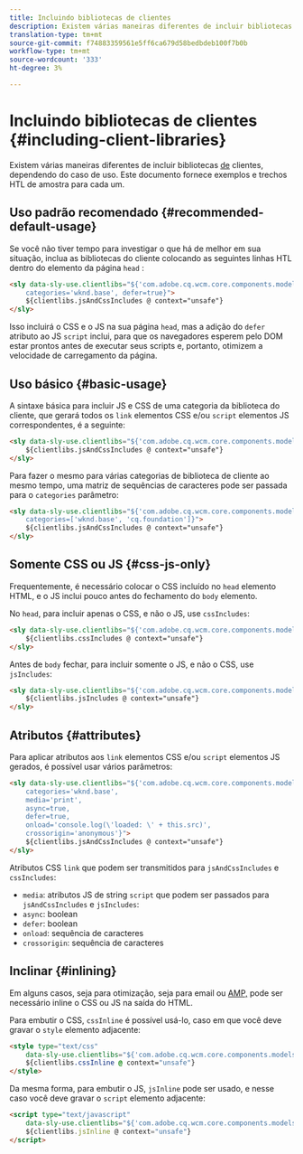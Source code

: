 ```yaml
---
title: Incluindo bibliotecas de clientes
description: Existem várias maneiras diferentes de incluir bibliotecas de clientes, dependendo do caso de uso.
translation-type: tm+mt
source-git-commit: f74883359561e5ff6ca679d58bedbdeb100f7b0b
workflow-type: tm+mt
source-wordcount: '333'
ht-degree: 3%

---
```



# Incluindo bibliotecas de clientes {#including-client-libraries}

Existem várias maneiras diferentes de incluir bibliotecas [de](/help/developing/archetype/uifrontend.md#clientlibs) clientes, dependendo do caso de uso. Este documento fornece exemplos e trechos [](https://docs.adobe.com/content/help/pt-BR/experience-manager-htl/using/overview.html) HTL de amostra para cada um.

## Uso padrão recomendado {#recommended-default-usage}

Se você não tiver tempo para investigar o que há de melhor em sua situação, inclua as bibliotecas do cliente colocando as seguintes linhas HTL dentro do elemento da página `head` :

```html
<sly data-sly-use.clientlibs="${'com.adobe.cq.wcm.core.components.models.ClientLibraries' @
    categories='wknd.base', defer=true}">
    ${clientlibs.jsAndCssIncludes @ context="unsafe"}
</sly>
```

Isso incluirá o CSS e o JS na sua página `head`, mas a adição do `defer` atributo ao JS `script` inclui, para que os navegadores esperem pelo DOM estar prontos antes de executar seus scripts e, portanto, otimizem a velocidade de carregamento da página.

## Uso básico {#basic-usage}

A sintaxe básica para incluir JS e CSS de uma categoria da biblioteca do cliente, que gerará todos os `link` elementos CSS e/ou `script` elementos JS correspondentes, é a seguinte:

```html
<sly data-sly-use.clientlibs="${'com.adobe.cq.wcm.core.components.models.ClientLibraries' @ categories='wknd.base'}">
    ${clientlibs.jsAndCssIncludes @ context="unsafe"}
</sly>
```

Para fazer o mesmo para várias categorias de biblioteca de cliente ao mesmo tempo, uma matriz de sequências de caracteres pode ser passada para o `categories` parâmetro:

```html
<sly data-sly-use.clientlibs="${'com.adobe.cq.wcm.core.components.models.ClientLibraries' @
    categories=['wknd.base', 'cq.foundation']}">
    ${clientlibs.jsAndCssIncludes @ context="unsafe"}
</sly>
```

## Somente CSS ou JS {#css-js-only}

Frequentemente, é necessário colocar o CSS incluído no `head` elemento HTML, e o JS inclui pouco antes do fechamento do `body` elemento.

No `head`, para incluir apenas o CSS, e não o JS, use `cssIncludes`:

```html
<sly data-sly-use.clientlibs="${'com.adobe.cq.wcm.core.components.models.ClientLibraries' @ categories='wknd.base'}">
    ${clientlibs.cssIncludes @ context="unsafe"}
</sly>
```

Antes de `body` fechar, para incluir somente o JS, e não o CSS, use `jsIncludes`:

```html
<sly data-sly-use.clientlibs="${'com.adobe.cq.wcm.core.components.models.ClientLibraries' @ categories='wknd.base'}">
    ${clientlibs.jsIncludes @ context="unsafe"}
</sly>
```

## Atributos {#attributes}

Para aplicar atributos aos `link` elementos CSS e/ou `script` elementos JS gerados, é possível usar vários parâmetros:

```html
<sly data-sly-use.clientlibs="${'com.adobe.cq.wcm.core.components.models.ClientLibraries' @
    categories='wknd.base',
    media='print',
    async=true,
    defer=true,
    onload='console.log(\'loaded: \' + this.src)',
    crossorigin='anonymous'}">
    ${clientlibs.jsAndCssIncludes @ context="unsafe"}
</sly>
```

Atributos CSS `link` que podem ser transmitidos para `jsAndCssIncludes` e `cssIncludes`:

* `media`: atributos JS de string `script` que podem ser passados para `jsAndCssIncludes` e `jsIncludes`:
* `async`: boolean
* `defer`: boolean
* `onload`: sequência de caracteres
* `crossorigin`: sequência de caracteres

## Inclinar {#inlining}

Em alguns casos, seja para otimização, seja para email ou [AMP,](amp.md) pode ser necessário inline o CSS ou JS na saída do HTML.

Para embutir o CSS, `cssInline` é possível usá-lo, caso em que você deve gravar o `style` elemento adjacente:

```html
<style type="text/css"
    data-sly-use.clientlibs="${'com.adobe.cq.wcm.core.components.models.ClientLibraries' @ categories='wknd.base'}">
    ${clientlibs.cssInline @ context="unsafe"}
</style>
```

Da mesma forma, para embutir o JS, `jsInline` pode ser usado, e nesse caso você deve gravar o `script` elemento adjacente:

```html
<script type="text/javascript"
    data-sly-use.clientlibs="${'com.adobe.cq.wcm.core.components.models.ClientLibraries' @ categories='wknd.base'}">
    ${clientlibs.jsInline @ context="unsafe"}
</script>
```
